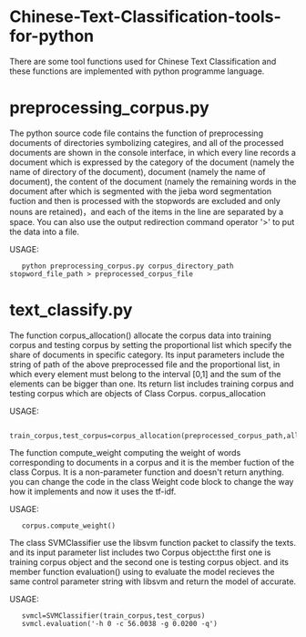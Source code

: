 # Chinese-Text-Classification-tools-for-python
There are some tool functions used for Chinese Text Classification and these functions are implemented with python programme language.
# preprocessing_corpus.py
The python source code file contains the function of preprocessing documents of directories symbolizing categires, and all of the processed documents are shown in the console interface, in which  every line records a document which is expressed by the category of the document (namely the name of directory of the document), document (namely the name of document), the content of the document (namely the remaining words in the document after which is segmented with the jieba word segmentation fuction and then is processed with the stopwords are excluded and only nouns are retained)，and each of the items in the line are separated by a space. You can also use the output redirection command operator '>' to put the data into a file.

USAGE: 

       python preprocessing_corpus.py corpus_directory_path stopword_file_path > preprocessed_corpus_file

# text_classify.py
The function corpus_allocation() allocate the corpus data into training corpus and testing corpus by setting the proportional list which specify the share of  documents in specific category. Its input parameters include the string of path of the above preprocessed file and  the proportional list, in which every element must belong to the interval [0,1] and the sum of the elements can be bigger than one. Its return list includes training corpus and testing corpus which are objects of Class Corpus.
corpus_allocation

USAGE: 
       
       train_corpus,test_corpus=corpus_allocation(preprocessed_corpus_path,allocation_percentage_list):

The function compute_weight computing the weight of words corresponding to documents in a corpus and it is the member fuction of the class Corpus. It is a non-parameter function and doesn't return anything. you can change the code in the class Weight code block to change the way how it  implements and now it uses the tf-idf.

USAGE:        

       corpus.compute_weight()

The class SVMClassifier use the libsvm function packet to classify the texts. and its input parameter list includes two Corpus object:the first one is training corpus object and the second one is testing corpus object. and its member function evaluation() using to evaluate the model recieves the same control parameter string with libsvm and return the model of accurate.

USAGE: 

       svmcl=SVMClassifier(train_corpus,test_corpus)  
       svmcl.evaluation('-h 0 -c 56.0038 -g 0.0200 -q')

